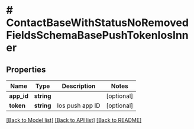 # # ContactBaseWithStatusNoRemovedFieldsSchemaBasePushTokenIosInner

## Properties

Name | Type | Description | Notes
------------ | ------------- | ------------- | -------------
**app_id** | **string** |  | [optional]
**token** | **string** | Ios push app ID | [optional]

[[Back to Model list]](../../README.md#models) [[Back to API list]](../../README.md#endpoints) [[Back to README]](../../README.md)
